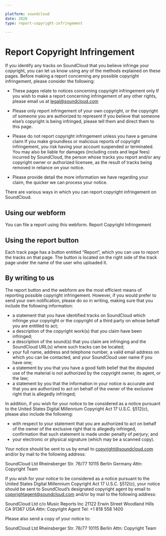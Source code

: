 ```yaml
---

platform: soundcloud
date: 2020
type: report-copyright-infringement

---
```


# Report Copyright Infringement
If you identify any tracks on SoundCloud that you believe infringe your copyright, you can let us know using any of the methods explained on these pages. Before making a report concerning any possible copyright infringement, please consider the following:

* These pages relate to notices concerning copyright infringement only If you wish to make a report concerning infringement of any other rights, please email us at legal@soundcloud.com

* Please only report infringement of your own copyright, or the copyright of someone you are authorized to represent If you believe that someone else’s copyright is being infringed, please tell them and direct them to this page.

* Please do not report copyright infringement unless you have a genuine claim If you make groundless or malicious reports of copyright infringement, you risk having your account suspended or terminated. You may also be liable for damages (including costs and legal fees) incurred by SoundCloud, the person whose tracks you report and/or any copyright owner or authorized licensee, as the result of tracks being removed in reliance on your notice.

* Please provide detail the more information we have regarding your claim, the quicker we can process your notice.

There are various ways in which you can report copyright infringement on SoundCloud.

## Using our webform
You can file a report using this webform.
Report Copyright Infringement

## Using the report button
Each track page has a button entitled “Report”, which you can use to report the tracks on that page. The button is located on the right side of the track page under the name of the user who uploaded it.

## By writing to us
The report button and the webform are the most efficient means of reporting possible copyright infringement. However, if you would prefer to send your own notification, please do so in writing, making sure that you include the following information:

* a statement that you have identified tracks on SoundCloud which infringe your copyright or the copyright of a third party on whose behalf you are entitled to act;
* a description of the copyright work(s) that you claim have been infringed;
* a description of the sound(s) that you claim are infringing and the SoundCloud URL(s) where such tracks can be located;
* your full name, address and telephone number, a valid email address on which you can be contacted, and your SoundCloud user name if you have one;
* a statement by you that you have a good faith belief that the disputed use of the material is not authorized by the copyright owner, its agent, or the law;
* a statement by you that the information in your notice is accurate and that you are authorized to act on behalf of the owner of the exclusive right that is allegedly infringed;

In addition, if you wish for your notice to be considered as a notice pursuant to the United States Digital Millennium Copyright Act 17 U.S.C. §512(c), please also include the following:

* with respect to your statement that you are authorized to act on behalf of the owner of the exclusive right that is allegedly infringed, confirmation that such statement is made under penalty of perjury; and
* your electronic or physical signature (which may be a scanned copy).

Your notice should be sent to us by email to copyright@soundcloud.com and/or by mail to the following address:

SoundCloud Ltd Rheinsberger Str. 76/77 10115 Berlin Germany Attn: Copyright Team

If you wish for your notice to be considered as a notice pursuant to the United States Digital Millennium Copyright Act 17 U.S.C. §512(c), your notice should be sent to SoundCloud’s designated copyright agent by email to copyrightagent@soundcloud.com and/or by mail to the following address:

SoundCloud Ltd c/o Music Reports Inc 21122 Erwin Street Woodland Hills CA 91367 USA Attn: Copyright Agent Tel: +1 818 558 1400

Please also send a copy of your notice to:

SoundCloud Ltd Rheinsberger Str. 76/77 10115 Berlin Attn: Copyright Team
